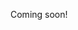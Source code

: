 <!--t Contact t-->
<!--d Got something to say about something I said? Contact me, and let&#039;s talk. d-->

Coming soon!